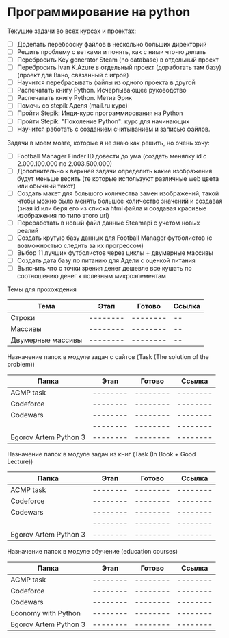 # Программирование на python

Текущие задачи во всех курсах и проектах:

- [ ] Доделать переброску файлов в несколько больших директорий
- [ ] Решить проблему с ветками и понять, как с ними что-то делать
- [ ] Перебросить Key generator Steam (no database) в отдельный проект
- [ ] Перебросить Ivan K.Azure в отдельный проект (доработать там базу) (проект для Вано, связанный с игрой)
- [ ] Научится перебрасывать файлы из одного проекта в другой
- [ ] Распечатать книгу Python. Исчерпывающее руководство 
- [ ] Распечатать книгу Python. Метиз Эрик
- [ ] Помочь со stepik Аделя (mail.ru курс)
- [ ] Пройти Stepik: Инди-курс программирования на Python
- [ ] Пройти Stepik: "Поколение Python": курс для начинающих
- [ ] Научится работать с созданием считыванием и записью файлов. 

Задачи в моем мозге, которые я не знаю как решить, но очень хочу:

- [ ] Football Manager Finder ID довести до ума (создать менялку id c 2.000.100.000 по 2.003.500.000)
- [ ] Дополнительно к верхней задачи определить какие изображения будут меньше весить (те которые используют различные web цвета или обычный текст)
- [ ] Создать макет для большого количества замен изображений, такой чтобы можно было менять большое количество значений и создавая (зная id или беря его из списка html файла и создавая красивые изображения по типо этого url)  
- [ ] Переработать в новый файл данные Steamapi с учетом новых реалий
- [ ] Создать крутую базу данных для Football Manager футболистов (с возможностью следить за их прогрессом)
- [ ] Выбор 11 лучших футболистов через циклы + двумерные массивы
- [ ] Создать дата базу по питанию для Адели с оценкой питания 
- [ ] Выяснить что с точки зрения денег дешевле все кушать по соотношению денег к полезным микроэлементам 

Темы для прохождения

| Тема              | Этап     | Готово   |Ссылка|
|-------------------|----------|----------|--------|
| Строки            | -------- | -------- |--|
| Массивы           | -------- | -------- |--|
| Двумерные массивы | -------- | -------- |--|

Назначение папок в модуле задач с сайтов (Task (The solution of the problem)) 

| Папка | Этап     | Готово   |Ссылка|
|-----|----------|----------|--------|
| ACMP task | -------- | -------- | -------- |
| Codeforce | -------- | -------- | -------- |
| Codewars | -------- | -------- | -------- |
|  | -------- | -------- |-------- |
| Egorov Artem Python 3 | -------- | -------- | -------- |

Назначение папок в модуле задач из книг (Task (In Book + Good Lecture))

| Папка | Этап     | Готово   |Ссылка|
|-----|----------|----------|--------|
| ACMP task | -------- | -------- | -------- |
| Codeforce | -------- | -------- | -------- |
| Codewars | -------- | -------- | -------- |
|  | -------- | -------- |-------- |
| Egorov Artem Python 3 | -------- | -------- | -------- |

Назначение папок в модуле обучение (education courses)

| Папка | Этап     | Готово   |Ссылка|
|-----|----------|----------|--------|
| ACMP task | -------- | -------- | -------- |
| Codeforce | -------- | -------- | -------- |
| Codewars | -------- | -------- | -------- |
| Economy with Python | -------- | -------- |-------- |
| Egorov Artem Python 3 | -------- | -------- | -------- |